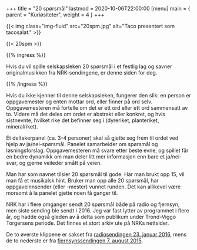 +++
title = "20 spørsmål"
lastmod = 2020-10-06T22:00:00
[menu]
main = { parent = "Kuriøsiteter", weight = 4 }
+++

<!-- markdownlint-disable MD013 MD034 MD032 -->

{{< img
    class="img-fluid"
    src="20spm.jpg"
    alt="Taco presentert som tacosalat."
    >}}

{{< 20spm >}}

{{% ingress %}}

Hvis du vil spille selskapsleken 20 spørsmål i et festlig lag og savner originalmusikken fra
NRK-sendingene, er denne siden for deg.

{{% /ingress %}}

Hvis du ikke kjenner til denne selskapsleken, fungerer den slik: en person er oppgavemester
og enten mottar ord, eller finner på ord selv. Oppgavemesteren må fortelle om det er ett ord
eller ett ord sammensatt av to. Videre må det deles om ordet er abstrakt eller konkret, og hvis
sistnevnte, hvilket rike det befinner seg i (dyreriket, planteriket, mineralriket).

Et deltakerpanel (ca. 3-4 personer) skal så gjette seg frem til ordet ved hjelp av ja/nei-spørsmål.
Panelet samarbeider om spørsmål og løsningsforslag.
Oppgavemesteren må svare etter beste evne, og spillet får en bedre dynamikk om man deler litt
mer informasjon enn bare et ja/nei-svar, og gjerne veileder smått på veien.

Man har som navnet tilsier 20 spørsmål til gode. Har man brukt opp 15, vil man få et musikalsk
hint. Bruker man opp alle 20 spørsmål, har oppgaveinnsender (eller -mester) vunnet runden. Det
kan allikevel være morsomt å la panelet gjette noen få ganger til.

NRK har i flere omganger sendt 20 spørsmål både på radio og fjernsyn, men siste sending ble sendt
i 2016. Jeg var fast lytter av programmet i flere år, og hadde også gleden av å delta som
publikum under Trond-Viggo Torgersens periode. Det finnes et stort arkiv ute på NRKs nettsider.

De to øverste klippene er sakset fra [radiosendingen 23. januar 2016][radio],
mens de to nederste er fra [fjernsynssendingen 7. august 2015][tv].

[radio]: https://radio.nrk.no/serie/20-spoersmaal-radio/sesong/201601/MUHR19000316
[tv]: https://tv.nrk.no/serie/20-spoersmaal-tv/2015/MUHH42001415/avspiller
